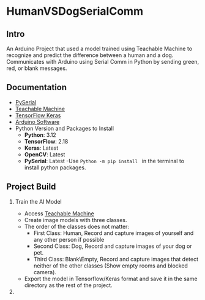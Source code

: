 # HumanVSDogSerialComm

## Intro
An Arduino Project that used a model trained using Teachable Machine to recognize and predict the difference between a human and a dog. Communicates with Arduino using Serial Comm in Python by sending green, red, or blank messages.

## Documentation
- [PySerial](https://pyserial.readthedocs.io/en/latest/pyserial.html)
- [Teachable Machine](https://teachablemachine.withgoogle.com/train/image)
- [TensorFlow Keras](https://www.tensorflow.org/api_docs/python/tf/keras)
- [Arduino Software](https://docs.arduino.cc/)
- Python Version and Packages to Install
  - **Python**:  3.12
  - **TensorFlow**: 2.18
  - **Keras**: Latest
  - **OpenCV**: Latest
  - **PySerial**: Latest
   -Use `Python -m pip install ` in the terminal to install python packages.
  
  
## Project Build

1. Train the AI Model
   - Access [Teachable Machine](https://teachablemachine.withgoogle.com/train/image)
   - Create image models with three classes.
   - The order of the classes does not matter:
     - First Class: Human, Record and capture images of yourself and any other person if possible
     - Second Class: Dog, Record and capture images of your dog or pet.
     - Third Class: Blank\Empty, Record and capture images that detect neither of the other classes (Show empty rooms and blocked camera).
   - Export the model in Tensorflow/Keras format and save it in the same directory as the rest of the project.

2. 
